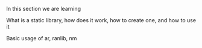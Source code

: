 In this section we are learning

What is a static library, how does it work, how to create one, and how to use it

Basic usage of ar, ranlib, nm